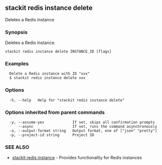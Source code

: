 ## stackit redis instance delete

Deletes a Redis instance

### Synopsis

Deletes a Redis instance.

```
stackit redis instance delete INSTANCE_ID [flags]
```

### Examples

```
  Delete a Redis instance with ID "xxx"
  $ stackit redis instance delete xxx
```

### Options

```
  -h, --help   Help for "stackit redis instance delete"
```

### Options inherited from parent commands

```
  -y, --assume-yes             If set, skips all confirmation prompts
      --async                  If set, runs the command asynchronously
  -o, --output-format string   Output format, one of ["json" "pretty"]
  -p, --project-id string      Project ID
```

### SEE ALSO

* [stackit redis instance](./stackit_redis_instance.md)	 - Provides functionality for Redis instances


